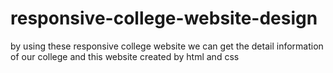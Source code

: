 # responsive-college-website-design
by using these responsive college website we can get the detail information of our college and this website created by html and css
